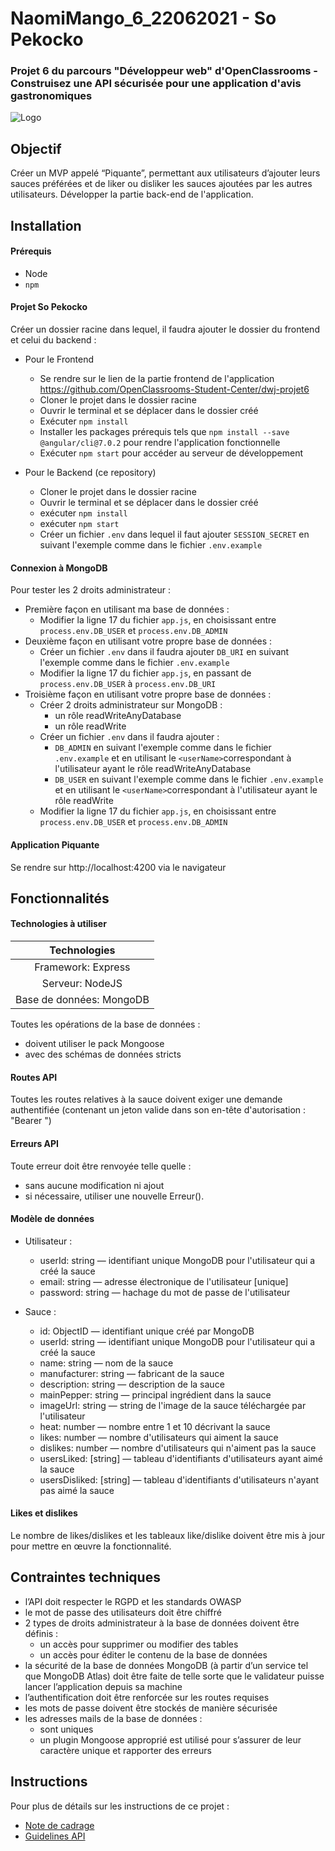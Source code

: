 # NaomiMango_6_22062021 - So Pekocko

### Projet 6 du parcours "Développeur web" d'OpenClassrooms - Construisez une API sécurisée pour une application d'avis gastronomiques

![Logo](https://user.oc-static.com/upload/2019/09/02/15674356878125_image2.png)

## Objectif

Créer un MVP appelé “Piquante”, permettant aux utilisateurs d’ajouter leurs sauces préférées et de liker ou disliker les sauces ajoutées par les autres utilisateurs. Développer la partie back-end de l'application.

## Installation

#### Prérequis

- Node
- `npm`

#### Projet So Pekocko

Créer un dossier racine dans lequel, il faudra ajouter le dossier du frontend et celui du backend :

- Pour le Frontend

  - Se rendre sur le lien de la partie frontend de l'application https://github.com/OpenClassrooms-Student-Center/dwj-projet6
  - Cloner le projet dans le dossier racine
  - Ouvrir le terminal et se déplacer dans le dossier créé
  - Exécuter `npm install`
  - Installer les packages prérequis tels que `npm install --save @angular/cli@7.0.2` pour rendre l'application fonctionnelle
  - Exécuter `npm start` pour accéder au serveur de développement

- Pour le Backend (ce repository)

  - Cloner le projet dans le dossier racine
  - Ouvrir le terminal et se déplacer dans le dossier créé
  - exécuter `npm install`
  - exécuter `npm start`
  - Créer un fichier `.env` dans lequel il faut ajouter `SESSION_SECRET` en suivant l'exemple comme dans le fichier `.env.example`

#### Connexion à MongoDB

Pour tester les 2 droits administrateur :

- Première façon en utilisant ma base de données :
  - Modifier la ligne 17 du fichier `app.js`, en choisissant entre `process.env.DB_USER` et `process.env.DB_ADMIN`
- Deuxième façon en utilisant votre propre base de données :
  - Créer un fichier `.env` dans il faudra ajouter `DB_URI` en suivant l'exemple comme dans le fichier `.env.example`
  - Modifier la ligne 17 du fichier `app.js`, en passant de `process.env.DB_USER` à `process.env.DB_URI`
- Troisième façon en utilisant votre propre base de données :
  - Créer 2 droits administrateur sur MongoDB :
    - un rôle readWriteAnyDatabase
    - un rôle readWrite
  - Créer un fichier `.env` dans il faudra ajouter :
    - `DB_ADMIN` en suivant l'exemple comme dans le fichier `.env.example` et en utilisant le `<userName>`correspondant à l'utilisateur ayant le rôle readWriteAnyDatabase
    - `DB_USER` en suivant l'exemple comme dans le fichier `.env.example` et en utilisant le `<userName>`correspondant à l'utilisateur ayant le rôle readWrite
  - Modifier la ligne 17 du fichier `app.js`, en choisissant entre `process.env.DB_USER` et `process.env.DB_ADMIN`

#### Application Piquante

Se rendre sur http://localhost:4200 via le navigateur

## Fonctionnalités

#### Technologies à utiliser

|       Technologies       |
| :----------------------: |
|    Framework: Express    |
|     Serveur: NodeJS      |
| Base de données: MongoDB |

Toutes les opérations de la base de données :

- doivent utiliser le pack Mongoose
- avec des schémas de données stricts

#### Routes API

Toutes les routes relatives à la sauce doivent exiger une demande authentifiée (contenant un jeton valide dans son en-tête d'autorisation : "Bearer <token>")

#### Erreurs API

Toute erreur doit être renvoyée telle quelle :

- sans aucune modification ni ajout
- si nécessaire, utiliser une nouvelle Erreur().

#### Modèle de données

- Utilisateur :

  - userId: ​string​ — identifiant unique MongoDB pour l'utilisateur qui a créé la sauce
  - email: ​string​ — adresse électronique de l'utilisateur [unique]
  - password: ​string​ — hachage du mot de passe de l'utilisateur

- Sauce :

  - id: ​ObjectID​ — identifiant unique créé par MongoDB
  - userId: ​string​ — identifiant unique MongoDB pour l'utilisateur qui a créé la sauce
  - name: ​string​ — nom de la sauce
  - manufacturer: ​string​ — fabricant de la sauce
  - description: ​string​ — description de la sauce
  - mainPepper: ​string​ — principal ingrédient dans la sauce
  - imageUrl: ​string​ — string de l'image de la sauce téléchargée par l'utilisateur
  - heat: ​number​ — nombre entre 1 et 10 décrivant la sauce
  - likes: ​number​ — nombre d'utilisateurs qui aiment la sauce
  - dislikes: ​number​ — nombre d'utilisateurs qui n'aiment pas la sauce
  - usersLiked: ​[string]​ — tableau d'identifiants d'utilisateurs ayant aimé la sauce
  - usersDisliked: ​[string]​ — tableau d'identifiants d'utilisateurs n'ayant pas aimé la sauce

#### Likes et dislikes

Le nombre de likes/dislikes et les tableaux like/dislike doivent être mis à jour pour mettre en œuvre la fonctionnalité.

## Contraintes techniques

- l’API doit respecter le RGPD et les standards OWASP
- le mot de passe des utilisateurs doit être chiffré
- 2 types de droits administrateur à la base de données doivent être définis :
  - un accès pour supprimer ou modifier des tables
  - un accès pour éditer le contenu de la base de données
- la sécurité de la base de données MongoDB (à partir d’un service tel que MongoDB Atlas) doit être faite de telle sorte que le validateur puisse lancer l’application depuis sa machine
- l’authentification doit être renforcée sur les routes requises
- les mots de passe doivent être stockés de manière sécurisée
- les adresses mails de la base de données :
  - sont uniques
  - un plugin Mongoose approprié est utilisé pour s’assurer de leur caractère unique et rapporter des erreurs

## Instructions

Pour plus de détails sur les instructions de ce projet :

- [Note de cadrage](https://github.com/NaoDevWeb31/NaomiMango_6_22062021/blob/main/rules/Note%20de%20cadrage%20So%20Pekocko%20V3.pdf)
- [Guidelines API](https://github.com/NaoDevWeb31/NaomiMango_6_22062021/blob/main/rules/Guidelines%20API.pdf)

